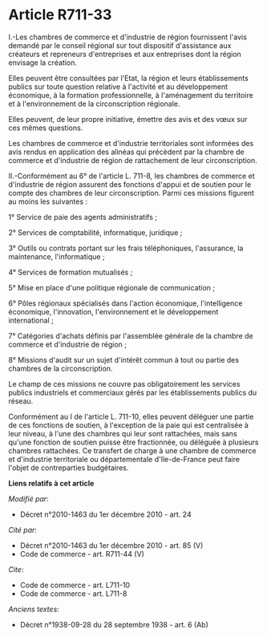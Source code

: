 # Article R711-33

I.-Les chambres de commerce et d'industrie de région fournissent l'avis demandé par le conseil régional sur tout dispositif
d'assistance aux créateurs et repreneurs d'entreprises et aux entreprises dont la région envisage la création. 

Elles peuvent être consultées par l'Etat, la région et leurs établissements publics sur toute question relative à l'activité
et au développement économique, à la formation professionnelle, à l'aménagement du territoire et à l'environnement de la
circonscription régionale. 

Elles peuvent, de leur propre initiative, émettre des avis et des vœux sur ces mêmes questions. 

Les chambres de commerce et d'industrie territoriales sont informées des avis rendus en application des alinéas qui précèdent
par la chambre de commerce et d'industrie de région de rattachement de leur circonscription. 

II.-Conformément au 6° de l'article L. 711-8, les chambres de commerce et d'industrie de région assurent des fonctions
d'appui et de soutien pour le compte des chambres de leur circonscription. Parmi ces missions figurent au moins les
suivantes : 

1° Service de paie des agents administratifs ; 

2° Services de comptabilité, informatique, juridique ; 

3° Outils ou contrats portant sur les frais téléphoniques, l'assurance, la maintenance, l'informatique ; 

4° Services de formation mutualisés ; 

5° Mise en place d'une politique régionale de communication ; 

6° Pôles régionaux spécialisés dans l'action économique, l'intelligence économique, l'innovation, l'environnement et le
développement international ; 

7° Catégories d'achats définis par l'assemblée générale de la chambre de commerce et d'industrie de région ; 

8° Missions d'audit sur un sujet d'intérêt commun à tout ou partie des chambres de la circonscription. 

Le champ de ces missions ne couvre pas obligatoirement les services publics industriels et commerciaux gérés par les
établissements publics du réseau. 

Conformément au I de l'article L. 711-10, elles peuvent déléguer une partie de ces fonctions de soutien, à l'exception de la
paie qui est centralisée à leur niveau, à l'une des chambres qui leur sont rattachées, mais sans qu'une fonction de soutien
puisse être fractionnée, ou déléguée à plusieurs chambres rattachées. Ce transfert de charge à une chambre de commerce et
d'industrie territoriale ou départementale d'Ile-de-France peut faire l'objet de contreparties budgétaires.

**Liens relatifs à cet article**

_Modifié par_:

  - Décret n°2010-1463 du 1er décembre 2010 - art. 24

_Cité par_:

  - Décret n°2010-1463 du 1er décembre 2010 - art. 85 (V)
  - Code de commerce - art. R711-44 (V)

_Cite_:

  - Code de commerce - art. L711-10
  - Code de commerce - art. L711-8

_Anciens textes_:

  - Décret n°1938-09-28 du 28 septembre 1938 - art. 6 (Ab)
